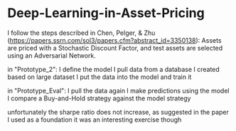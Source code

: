 # Deep-Learning-in-Asset-Pricing
I follow the steps described in Chen, Pelger, &amp; Zhu (https://papers.ssrn.com/sol3/papers.cfm?abstract_id=3350138): Assets are priced with a Stochastic Discount Factor, and test assets are selected using an Adversarial Network.


 
in "Prototype_2":
I define the model
I pull data from a database I created based on large dataset
I put the data into the model and train it

in "Prototype_Eval":
I pull the data again
I make predictions using the model
I compare a Buy-and-Hold strategy against the model strategy

unfortunately the sharpe ratio does not increase, as suggested in the paper I used as a foundation
it was an interesting exercise though
